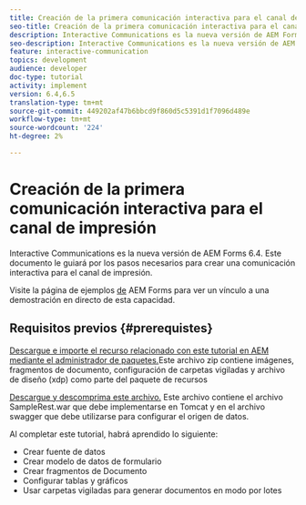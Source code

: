 ```yaml
---
title: Creación de la primera comunicación interactiva para el canal de impresión
seo-title: Creación de la primera comunicación interactiva para el canal de impresión
description: Interactive Communications es la nueva versión de AEM Forms 6.4. Este documento le guiará por los pasos necesarios para crear una comunicación interactiva para el canal de impresión.
seo-description: Interactive Communications es la nueva versión de AEM Forms 6.4. Este documento le guiará por los pasos necesarios para crear una comunicación interactiva para el canal de impresión.
feature: interactive-communication
topics: development
audience: developer
doc-type: tutorial
activity: implement
version: 6.4,6.5
translation-type: tm+mt
source-git-commit: 449202af47b6bbcd9f860d5c5391d1f7096d489e
workflow-type: tm+mt
source-wordcount: '224'
ht-degree: 2%

---
```



# Creación de la primera comunicación interactiva para el canal de impresión

Interactive Communications es la nueva versión de AEM Forms 6.4. Este documento le guiará por los pasos necesarios para crear una comunicación interactiva para el canal de impresión.

Visite la página de ejemplos [de](https://forms.enablementadobe.com/content/samples/samples.html?query=0) AEM Forms para ver un vínculo a una demostración en directo de esta capacidad.

## Requisitos previos {#prerequistes}

[Descargue e importe el recurso relacionado con este tutorial en AEM mediante el administrador de paquetes.](assets/gettingstartedassets.zip)Este archivo zip contiene imágenes, fragmentos de documento, configuración de carpetas vigiladas y archivo de diseño (xdp) como parte del paquete de recursos

[Descargue y descomprima este archivo.](assets/warfileandswaggerfile.zip) Este archivo contiene el archivo SampleRest.war que debe implementarse en Tomcat y en el archivo swagger que debe utilizarse para configurar el origen de datos.

Al completar este tutorial, habrá aprendido lo siguiente:

* Crear fuente de datos
* Crear modelo de datos de formulario
* Crear fragmentos de Documento
* Configurar tablas y gráficos
* Usar carpetas vigiladas para generar documentos en modo por lotes

